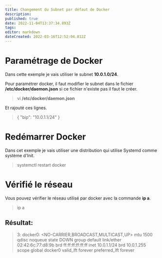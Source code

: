 ```yaml
---
title: Changement du Subnet par défaut de Docker
description: 
published: true
date: 2022-11-04T13:37:34.893Z
tags: 
editor: markdown
dateCreated: 2022-03-16T12:52:04.812Z
---
```


# Paramétrage de Docker
Dans cette exemple je vais utiliser le subnet **10.0.1.0/24**. 

Pour paramétrer docker, il faut modifier le subnet dans le fichier **/etc/docker/daemon.json** si ce fichier n'existe pas il faut le créer.
> vi **/etc/docker/daemon.json**

Et rajouté ces lignes.

> {
> "bip": "10.0.1.1/24"
> }

# Redémarrer Docker
Dans cet exemple je vais utiliser une distribution qui utilise Systemd comme système d'Init.

> systemctl restart docker

# Vérifié le réseau
Vous pouvez vérifier le réseau utilisé par docker avec la commande **ip a**. 

> ip a

## Résultat:
> 3: docker0: <NO-CARRIER,BROADCAST,MULTICAST,UP> mtu 1500 qdisc noqueue state DOWN group default 
    link/ether 02:42:6c:77:d8:9b brd ff:ff:ff:ff:ff:ff
    inet 10.0.1.1/24 brd 10.0.1.255 scope global docker0
       valid_lft forever preferred_lft forever